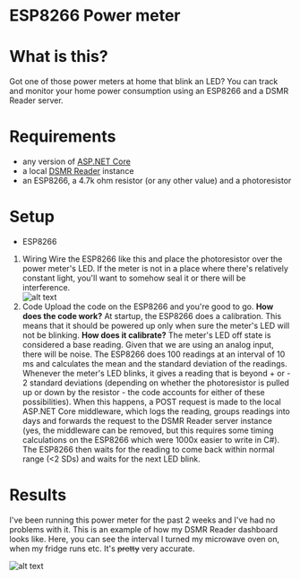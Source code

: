 # ESP8266 Power meter
# What is this?
Got one of those power meters at home that blink an LED? You can track and monitor your home power consumption using an ESP8266 and a DSMR Reader server. 
# Requirements

  - any version of [ASP.NET Core](https://dotnet.microsoft.com/download)
  - a local [DSMR Reader](https://github.com/dennissiemensma/dsmr-reader) instance
  - an ESP8266, a 4.7k ohm resistor (or any other value) and a photoresistor


# Setup
- ESP8266
1. Wiring
Wire the ESP8266 like this and place the photoresistor over the power meter's LED. If the meter is not in a place where there's relatively constant light, you'll want to somehow seal it or there will be interference.  
![alt text](https://cdn.instructables.com/F8S/AYSW/J4YFZ2UB/F8SAYSWJ4YFZ2UB.LARGE.jpg?auto=webp&frame=1&width=831&fit=bounds "Wiring")
2. Code
Upload the code on the ESP8266 and you're good to go.
**How does the code work?**
At startup, the ESP8266 does a calibration. This means that it should be powered up only when sure the meter's LED will not be blinking. 
**How does it calibrate?**
The meter's LED off state is considered a base reading. Given that we are using an analog input, there will be noise. The ESP8266 does 100 readings at an interval of 10 ms and calculates the mean and the standard deviation of the readings. Whenever the meter's LED blinks, it gives a reading that is beyond + or - 2 standard deviations (depending on whether the photoresistor is pulled up or down by the resistor - the code accounts for either of these possibilities). When this happens, a POST request is made to the local ASP.NET Core middleware, which logs the reading, groups readings into days and forwards the request to the DSMR Reader server instance (yes, the middleware can be removed, but this requires some timing calculations on the ESP8266 which were 1000x easier to write in C#). The ESP8266 then waits for the reading to come back within normal range (<2 SDs) and waits for the next LED blink.

# Results

I've been running this power meter for the past 2 weeks and I've had no problems with it. This is an example of how my DSMR Reader dashboard looks like. Here, you can see the interval I turned my microwave oven on, when my fridge runs etc. It's ~~pretty~~ very accurate. 

![alt text](https://i.imgur.com/denbdtQ.png "Results")
